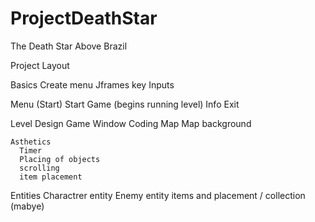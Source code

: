 # ProjectDeathStar
The Death Star Above Brazil

Project Layout

Basics
  Create menu
    Jframes
  key Inputs

Menu (Start) 
  Start Game (begins running level)
  Info
  Exit

Level Design
  Game Window
    Coding
      Map
        Map background
        
    Asthetics
      Timer
      Placing of objects
      scrolling
      item placement


Entities
  Charactrer entity
  Enemy entity
  items and placement / collection (mabye)
  
